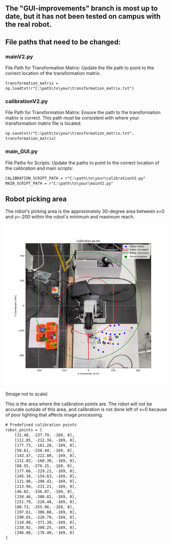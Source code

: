 <h2>The "GUI-improvements" branch is most up to date, but it has not been tested on campus with the real robot.</h2>

<h2>File paths that need to be changed:</h2>

<h3>mainV2.py</h3>

File Path for Transformation Matrix:
Update the file path to point to the correct location of the transformation matrix:

    transformation_matrix = np.loadtxt(r"C:\path\to\your\transformation_matrix.txt")

<h3>calibrationV2.py</h3>

File Path for Transformation Matrix:
Ensure the path to the transformation matrix is correct. This path must be consistent with where your transformation matrix file is located.

    np.savetxt(r"C:\path\to\your\transformation_matrix.txt", transformation_matrix)

<h3>main_GUI.py</h3>

File Paths for Scripts:
Update the paths to point to the correct location of the calibration and main scripts:

    CALIBRATION_SCRIPT_PATH = r"C:\path\to\your\calibrationV2.py"
    MAIN_SCRIPT_PATH = r"C:\path\to\your\mainV2.py"


<h2>Robot picking area</h2>

The robot's picking area is the approximately 30-degree area between x=0 and y=-200 within the robot's minimum and maximum reach.

![(alt text)](Figure_1-2.png)

(Image not to scale)

This is the area where the calibration points are. The robot will not be accurate outside of this area, and calibration is not done left of x=0 because of poor lighting that affects image processing.

    # Predefined calibration points
    robot_points = [
        [32.48, -237.79, -169, 0], 
        [111.85, -212.34, -169, 0], 
        [177.73, -161.28, -169, 0], 
        [58.61, -258.44, -169, 0], 
        [143.47, -222.80, -169, 0], 
        [211.02, -160.30, -169, 0], 
        [88.55, -276.15, -169, 0], 
        [177.66, -229.21, -169, 0], 
        [245.34, -154.63, -169, 0], 
        [121.96, -290.43, -169, 0], 
        [213.94, -231.21, -169, 0], 
        [46.02, -336.87, -169, 0], 
        [158.46, -300.82, -169, 0], 
        [251.79, -228.48, -169, 0], 
        [80.73, -355.96, -169, 0], 
        [197.61, -306.88, -169, 0], 
        [290.65, -220.79, -169, 0], 
        [119.08, -371.38, -169, 0], 
        [238.92, -308.25, -169, 0], 
        [346.80, -178.40, -169, 0]
    ]
